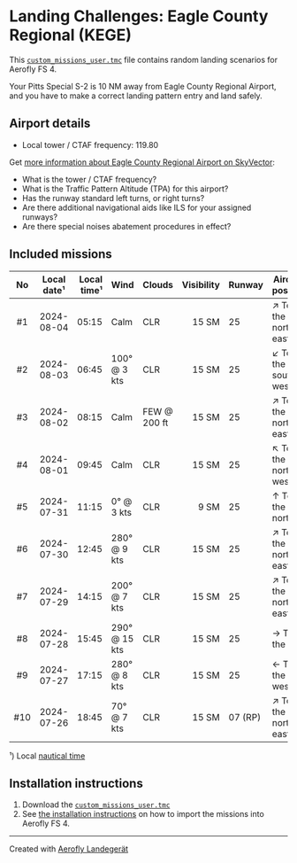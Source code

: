 # Landing Challenges: Eagle County Regional (KEGE)

This [`custom_missions_user.tmc`](./custom_missions_user.tmc) file contains random landing scenarios for Aerofly FS 4.

Your Pitts Special S-2 is 10 NM away from Eagle County Regional Airport, and you have to make a correct landing pattern entry and land safely.

## Airport details

- Local tower / CTAF frequency: 119.80

Get [more information about Eagle County Regional Airport on SkyVector](https://skyvector.com/airport/KEGE):

- What is the tower / CTAF frequency?
- What is the Traffic Pattern Altitude (TPA) for this airport?
- Has the runway standard left turns, or right turns?
- Are there additional navigational aids like ILS for your assigned runways?
- Are there special noises abatement procedures in effect?

## Included missions

| No  | Local date¹ | Local time¹ | Wind          | Clouds          | Visibility | Runway   | Aircraft position   |
| :-: | ----------- | ----------: | ------------- | --------------- | ---------: | -------- | ------------------- |
| #1  |  2024-08-04 |       05:15 | Calm          | CLR             |      15 SM | 25       | ↗ To the north-east |
| #2  |  2024-08-03 |       06:45 | 100° @  3 kts | CLR             |      15 SM | 25       | ↙ To the south-west |
| #3  |  2024-08-02 |       08:15 | Calm          | FEW @    200 ft |      15 SM | 25       | ↗ To the north-east |
| #4  |  2024-08-01 |       09:45 | Calm          | CLR             |      15 SM | 25       | ↖ To the north-west |
| #5  |  2024-07-31 |       11:15 |   0° @  3 kts | CLR             |       9 SM | 25       | ↑ To the north      |
| #6  |  2024-07-30 |       12:45 | 280° @  9 kts | CLR             |      15 SM | 25       | ↗ To the north-east |
| #7  |  2024-07-29 |       14:15 | 200° @  7 kts | CLR             |      15 SM | 25       | ↗ To the north-east |
| #8  |  2024-07-28 |       15:45 | 290° @ 15 kts | CLR             |      15 SM | 25       | → To the east       |
| #9  |  2024-07-27 |       17:15 | 280° @  8 kts | CLR             |      15 SM | 25       | ← To the west       |
| #10 |  2024-07-26 |       18:45 |  70° @  7 kts | CLR             |      15 SM | 07 (RP)  | ↗ To the north-east |

¹) Local [nautical time](https://en.wikipedia.org/wiki/Nautical_time)

## Installation instructions

1. Download the [`custom_missions_user.tmc`](./custom_missions_user.tmc)
2. See [the installation instructions](https://fboes.github.io/aerofly-missions/docs/generic-installation.html) on how to import the missions into Aerofly FS 4.

---

Created with [Aerofly Landegerät](https://github.com/fboes/aerofly-patterns)

